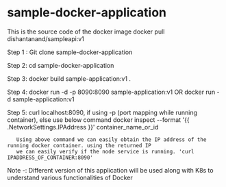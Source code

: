 # sample-docker-application

This is the source code of the docker image docker pull dishantanand/sampleapi:v1

Step 1 : Git clone sample-docker-application

Step 2: cd sample-docker-application

Step 3: docker build sample-application:v1 .

Step 4: docker run -d -p 8090:8090 sample-application:v1
                       OR
        docker run -d sample-application:v1
        
Step 5: curl localhost:8090, if using -p (port mapping while running container), else use below command
       docker inspect --format '{{ .NetworkSettings.IPAddress }}' container_name_or_id
       
       Using above command we can easily obtain the IP address of the running docker container. using the returned IP 
       we can easily verify if the node service is running. 'curl IPADDRESS_OF_CONTAINER:8090'

Note -: Different version of this application will be used along with K8s to understand various functionalities of Docker

